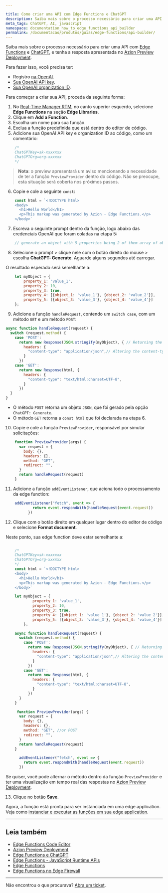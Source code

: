 ```yaml
---

title: Como criar uma API com Edge Functions e ChatGPT
description: Saiba mais sobre o processo necessário para criar uma API com Edge Functions e ChatGPT, e tenha a resposta apresentada no Azion Preview Deployment.
meta_tags: ChatGPT, AI, javascript
namespace: documentation_how_to_edge_functions_api_builder
permalink: /documentacao/produtos/guias/edge-functions/api-builder/
---
```


Saiba mais sobre o processo necessário para criar uma API com [Edge Functions](/pt-br/documentacao/produtos/edge-application/edge-functions/) e [ChatGPT](/pt-br/documentacao/produtos/edge-application/edge-functions/runtime-api/ai-integration/), e tenha a resposta apresentada no [Azion Preview Deployment](/pt-br/documentacao/produtos/edge-application/edge-functions/runtime-api/preview-deployment/).

Para fazer isso, você precisa ter:

- Registro [na OpenAI](https://chat.openai.com/).
- [Sua OpenAI API key](https://platform.openai.com/account/api-keys).
- [Sua OpenAI organization ID](https://platform.openai.com/account/org-settings).

Para começar a criar sua API, proceda da seguinte forma:

1. No [Real-Time Manager RTM](https://manager.azion.com/), no canto superior esquerdo, selecione **Edge Functions** na seção **Edge Libraries**.
2. Clique em **Add a Function**.
3. Escolha um nome para sua função.
4. Exclua a função predefinida que está dentro do editor de código.
5. Adicione sua OpenAI API key e organization ID ao código, como um comentário:

```javascript
    /*
    ChatGPTKey=sk-xxxxxxx
    ChatGPTOrg=org-xxxxxx
    */
```

> **Nota**: o preview apresentará um aviso mencionando a necessidade de ter a função `PreviewProvider` dentro do código. Não se preocupe, esta situação será coberta nos próximos passos.



6. Copie e cole a seguinte `const`:

```javascript
    const html = `<!DOCTYPE html>
    <body>
      <h1>Hello World</h1>
      <p>This markup was generated by Azion - Edge Functions.</p>
    </body>`
```



7. Escreva o seguinte prompt dentro da função, logo abaixo das credenciais OpenAI que foram coladas na etapa 5:

```javascript
    // generate an object with 5 properties being 2 of them array of objects
```



8. Selecione o prompt > clique nele com o botão direito do mouse > escolha **ChatGPT: Generate**. Aguarde alguns segundos até carregar.

O resultado esperado será semelhante a:

```javascript
    let myObject = {
        property_1: 'value_1',
        property_2: 10,
        property_3: true,
        property_4: [{object_1: 'value_1'}, {object_2: 'value_2'}],
        property_5: [{object_3: 'value_3'}, {object_4: 'value_4'}]
    };
```



9. Adicione a função `handleRequest`, contendo um `switch case`, com um método `GET` e um método `POST`:

```javascript
async function handleRequest(request) {
  switch (request.method) {
    case 'POST':
      return new Response(JSON.stringify(myObject), { // Returning the object generated by ChatGPT
        headers: {
          "content-type": "application/json",// Altering the content-type to application/json
        }
      })
    case 'GET':
      return new Response(html, {
        headers: {
          "content-type": "text/html:charset=UTF-8",
        }
      })
  }
}
```

- O método `POST` retorna um objeto `JSON`, que foi gerado pela opção `ChatGPT: Generate`.
- O método `GET` retorna a `const html` que foi declarada na etapa 6.



10. Copie e cole a função `PreviewProvider`, responsável por simular solicitações:

```javascript
    function PreviewProvider(args) {
      var request = {
        body: {},
        headers: {},
        method: "GET",
        redirect: "",
      }
      return handleRequest(request)
    }
```



11. Adicione a função `addEventListener`, que aciona todo o processamento da edge function:

```javascript
    addEventListener("fetch", event => {
            return event.respondWith(handleRequest(event.request))
          })
```



12. Clique com o botão direito em qualquer lugar dentro do editor de código e selecione **Format document**.

Neste ponto, sua edge function deve estar semelhante a:

```javascript

    /*
    ChatGPTKey=sk-xxxxxxx
    ChatGPTOrg=org-xxxxxx
    */
    const html = `<!DOCTYPE html>
    <body>
      <h1>Hello World</h1>
      <p>This markup was generated by Azion - Edge Functions.</p>
    </body>`

    let myObject = {
            property_1: 'value_1',
            property_2: 10,
            property_3: true,
            property_4: [{object_1: 'value_1'}, {object_2: 'value_2'}],
            property_5: [{object_3: 'value_3'}, {object_4: 'value_4'}]
        };

    async function handleRequest(request) {
      switch (request.method) {
        case 'POST':
          return new Response(JSON.stringify(myObject), { // Returning the object generated by ChatGPT
            headers: {
              "content-type": "application/json",// Altering the content-type to application/json
            }
          })
        case 'GET':
          return new Response(html, {
            headers: {
              "content-type": "text/html:charset=UTF-8",
            }
          })
      }
    }

     function PreviewProvider(args) {
      var request = {
        body: {},
        headers: {},
        method: "GET", //or POST
        redirect: "",
      }
      return handleRequest(request)
    }

      addEventListener("fetch", event => {
        return event.respondWith(handleRequest(event.request))
      })
```

Se quiser, você pode alternar o método dentro da função `PreviewProvider` e ter uma visualização em tempo real das respostas no [Azion Preview Deployment](/pt-br/documentacao/produtos/edge-application/edge-functions/runtime-api/preview-deployment/).



13. Clique no botão **Save**.

Agora, a função está pronta para ser instanciada em uma edge application. Veja como [instanciar e executar as funções em sua edge application](/pt-br/documentacao/produtos/edge-application/edge-functions-instances/).

---

## Leia também

- [Edge Functions Code Editor](/pt-br/documentacao/produtos/edge-application/edge-functions/runtime-api/code-editor/)
- [Azion Preview Deployment](/pt-br/documentacao/produtos/edge-application/edge-functions/runtime-api/preview-deployment/)
- [Edge Functions e ChatGPT](/pt-br/documentacao/produtos/edge-application/edge-functions/runtime-api/ai-integration/)
- [Edge Functions - JavaScript Runtime APIs](/pt-br/documentacao/produtos/edge-application/edge-functions/runtime-apis/javascript/)
- [Edge Functions](/pt-br/documentacao/produtos/edge-application/edge-functions/)
- [Edge Functions no Edge Firewall](/pt-br/documentacao/produtos/edge-firewall/edge-functions/firewall/)

---

Não encontrou o que procurava? [Abra um ticket](https://tickets.azion.com/pt-BR/support/login/).
